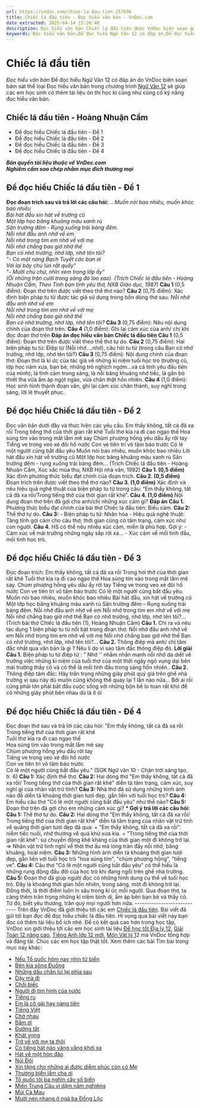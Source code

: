 ```yaml
---
url: https://vndoc.com/chiec-la-dau-tien-257696
title: Chiếc lá đầu tiên - Đọc hiểu văn bản - VnDoc.com
date_extracted: 2025-04-14 15:20:48
description: Đọc hiểu văn bản Chiếc lá đầu tiên được VnDoc biên soạn gửi tặng các em học sinh lớp 12 giúp các em có thêm đề luyện tập phần Đọc hiểu văn bản, chuẩn bị hành trang cho kì thi THPT Quốc gia được tốt nhất.
keywords: Đọc hiểu văn bản,Đề đọc hiểu Ngữ Văn 12 có đáp án,Đề đọc hiểu văn bản,ngữ văn 12,Chiếc lá đầu tiên Hoàng Nhuận Cầm,Chiếc lá đầu tiên,Đọc hiểu văn bản Chiếc lá đầu tiên,Đáp án Đọc hiểu văn bản Chiếc lá đầu tiên
---
```


# Chiếc lá đầu tiên
 _Đọc hiểu văn bản_
Đề đọc hiểu Ngữ Văn 12 có đáp án do VnDoc biên soạn bám sát thể loại Đọc hiểu văn bản trong chương trình [Ngữ Văn 12](<https://vndoc.com/ngu-van-lop12>) sẽ giúp các em học sinh có thêm tài liệu ôn thi học kì cũng như củng cố kỹ năng đọc hiểu văn bản.
## Chiếc lá đầu tiên - Hoàng Nhuận Cầm
  * Đề đọc hiểu Chiếc lá đầu tiên - Đề 1
  * Đề đọc hiểu Chiếc lá đầu tiên - Đề 2
  * Đề đọc hiểu Chiếc lá đầu tiên - Đề 3
  * Đề đọc hiểu Chiếc lá đầu tiên - Đề 4

 _**Bản quyền tài liệu thuộc về VnDoc.com**_  
 _**Nghiêm cấm sao chép nhằm mục đích thương mại**_
## Đề đọc hiểu Chiếc lá đầu tiên - Đề 1
**Đọc đoạn trích sau và trả lời các câu hỏi:**
_...Muốn nói bao nhiêu, muốn khóc bao nhiêu_  
 _Bài hát đầu xin hát về trường cũ_  
 _Một lớp học bâng khuâng màu xanh rủ_  
 _Sân trường đêm - Rụng xuống trái bàng đêm._  
_Nỗi nhớ đầu anh nhớ về em_  
 _Nỗi nhớ trong tim em nhớ về với mẹ_  
 _Nỗi nhớ chẳng bao giờ nhớ thế_  
 _Bạn có nhớ trường, nhớ lớp, nhớ tên tôi?_  
_"- Có một nàng Bạch Tuyết các bạn ơi_  
 _Với lại bảy chú lùn rất quấy"_  
_"- Mười chú chứ, nhìn xem trong lớp ấy"_  
_\(Ôi những trận cười trong sáng đó lao xao\)._
_\(Trích Chiếc lá đầu tiên - Hoàng Nhuận Cầm, Theo Tình bạn tình yêu thơ, NXB Giáo dục, 1987\)_
**Câu 1** \(0,5 điểm\): Đoạn thơ trên được viết theo thể thơ nào?
**Câu 2** \(0,75 điểm\): Xác định biện pháp tu từ được tác giả sử dụng trong bốn dòng thơ sau:
_Nỗi nhớ đầu anh nhớ về em_  
 _Nỗi nhớ trong tim em nhớ về với mẹ_  
 _Nỗi nhớ chẳng bao giờ nhớ thế_  
 _Bạn có nhớ trường, nhớ lớp, nhớ tên tôi?_
**Câu 3** \(0,75 điểm\): Nêu nội dung chính của đoạn thơ trên.
**Câu 4** \(1,0 điểm\): Ghi lại cảm xúc của anh/ chị khi đọc đoạn thơ trên
**Đáp án đọc hiểu văn bản Chiếc lá đầu tiên**
**Câu 1** \(0,5 điểm\):
Đoạn thơ trên được viết theo thể thơ tự do.
**Câu 2** \(0,75 điểm\):
Hai biện pháp tu từ: Điệp từ \(Nỗi nhớ....nhớ\), câu hỏi tu từ \(trong câu Bạn có nhớ trường, nhớ lớp, nhớ tên tôi?\)
**Câu 3** \(0,75 điểm\):
Nội dung chính của đoạn thơ: Đoạn thơ là kí ức của tác giả về những kỉ niệm tuổi học trò \(trường cũ, lớp học năm xưa, bạn bè, những trò nghịch ngợm...và cả tình yêu đầu tiên của mình\); là tình cảm trong sáng, là nỗi bâng khuâng nhớ tiếc, là gắn bó thiết tha vừa ấm áp ngọt ngào, vừa chân thật hồn nhiên.
**Câu 4** \(1,0 điểm\):
Học sinh hình thành đoạn văn, ghi lại cảm xúc chân thành, suy nghĩ trong sáng, lời lẽ thuyết phục.
## Đề đọc hiểu Chiếc lá đầu tiên - Đề 2
Đọc văn bản dưới đây và thực hiện các yêu cầu.
Em thấy không, tất cả đã xa rồi
Trong tiếng thở của thời gian rất khẽ
Tuổi thơ kia ra đi cao ngạo thế
Hoa súng tím vào trong mắt lắm mê say
Chùm phượng hồng yêu dấu ấy rời tay
Tiếng ve trong veo xé đôi hồ nước
Con ve tiên tri vô tâm báo trước
Có lẽ một người cũng bắt đầu yêu
Muốn nói bao nhiêu, muốn khóc bao nhiêu
Lời hát đầu xin hát về trường cũ
Một lớp học bâng khuâng màu xanh rủ
Sân trường đêm - rụng xuống trái bàng đêm…
\(Trích Chiếc lá đầu tiên - Hoàng Nhuận Cầm, Xúc xắc mùa thu, NXB Hội nhà văn, 1992\)
**Câu 1. \(0,5 điểm\)** Xác định phương thức biểu đạt chính của đoạn trích.
**Câu 2. \(0,5 điểm\)** Đoạn trích trên được viết theo thể thơ nào?
**Câu 3. \(1,0 điểm\)** Xác định và nêu hiệu quả nghệ thuật của biện pháp tu từ trong câu: “Em thấy không, tất cả đã xa rồi/Trong tiếng thở của thời gian rất khẽ”.
**Câu 4. \(1,0 điểm\)** Nội dung đoạn thơ trên đã gợi cho anh/chị những xúc cảm gì?
**Đáp án**
**Câu 1.** Phương thức biểu đạt chính của bài thơ Chiếc lá đầu tiên: Biểu cảm.
**Câu 2:** Thể thơ tự do.
**Câu 3:**
\- Biện pháp tu từ: Nhân hóa
\- Hiệu quả nghệ thuật: Tăng tính gợi cảm cho câu thơ; thời gian cũng có tâm trạng, cảm xúc như con người.
**Câu 4.**
HS có thể nêu nhiều xúc cảm, miễn là phù hợp. Gợi ý:
\- Cảm xúc về mái trường những ngày sắp rời xa…
\- Xúc cảm về mối tình đầu, mối tình học trò.
## Đề đọc hiểu Chiếc lá đầu tiên - Đề 3
Đọc đoạn trích:
Em thấy không, tất cả đã xa rồi
Trong hơi thở của thời gian rất khẽ
Tuổi thơ kia ra đi cao ngạo thế
Hoa súng tím vào trong mắt lắm mê say.
Chùm phượng hồng yêu dấu ấy rời tay
Tiếng ve trong veo xé đôi hồ nước
Con ve tiên tri vô tâm báo trước
Có lẽ một người cũng bắt đầu yêu.
Muốn nói bao nhiêu, muốn khóc bao nhiêu
Bài hát đầu, xin hát về trường cũ
Một lớp học bâng khuâng màu xanh rủ
Sân trường đêm – Rụng xuống trái bàng đêm.
Nỗi nhớ đầu anh nhớ về em
Nỗi nhớ trong tim em nhớ về với mẹ
Nỗi nhớ chẳng bao giờ nhớ thế
Bạn có nhớ trường, nhớ lớp, nhớ tên tôi?…
\(Trích bài thơ Chiếc lá đầu tiên \(1\), Hoàng Nhuận Cầm\)
**Câu 1.** Chỉ ra và nêu tác dụng 1 biện pháp tu từ nổi bật trong đoạn thơ:
Nỗi nhớ đầu anh nhớ về em
Nỗi nhớ trong tim em nhớ về với mẹ Nỗi nhớ chẳng bao giờ nhớ thế
Bạn có nhớ trường, nhớ lớp, nhớ tên tôi?…
**Câu 2.** Thông điệp mà anh/ chị tâm đắc nhất qua văn bản là gì ? Nêu lí do vì sao tâm đắc thông điệp đó.
**Lời giải**
**Câu 1.** Biện pháp tu từ điệp từ : " Nhớ '' nhằm nhấn mạnh nỗi nhớ da diết về trường việc những kỉ niệm của tuổi thơ của một thời ngây ngô vụng dại bên mái trường thầy cô và có thể là mối tình đầu trong sáng hồn nhiên..
**Câu 2.** Thông điệp tâm đắc: Hãy trân trọng những giây phút quý giá trên ghế nhà trường vì sau này dù muốn cũng không thể quay lại 1 lần nào nữa... Bởi ai rồi cũng phải lớn phải bắt đầu cuộc sống với những bộn bề lo toan rất khó để có những giây phút bên nhau dù là ít ỏi
## Đề đọc hiểu Chiếc lá đầu tiên - Đề 4
Đọc đoạn thơ sau và trả lời các câu hỏi:
"Em thấy không, tất cả đã xa rồi  
Trong tiếng thở của thời gian rất khẽ  
Tuổi thơ kia ra đi cao ngạo thế  
Hoa súng tím vào trong mắt lắm mê say  
Chùm phượng hồng yêu dấu rời tay  
Tiếng ve trong veo xé đôi hồ nước  
Con ve tiên tri vô tâm báo trước  
Có lẽ một người cũng bắt đầu yêu."
\(SGK Ngữ văn 10 - Chân trời sáng tạo, tr. 6\)
**Câu 1:** Xác định thể thơ.
**Câu 2:** Hai dòng thơ "Em thấy không, tất cả đã xa rồi/ Trong tiếng thở của thời gian rất khẽ" diễn tả tâm trạng, cảm xúc, suy nghĩ gì của nhân vật trữ tình?
**Câu 3:** Nhà thơ đã sử dụng những hình ảnh nào để diễn tả khoảng thời gian tươi đẹp, gắn liền với tuổi học trò?
**Câu 4:** Em hiểu câu thơ "Có lẽ một người cũng bắt đầu yêu" như thế nào?
**Câu 5:** Đoạn thơ trên đã gợi cho em những cảm xúc gì?
**\* Gợi ý trả lời các câu hỏi:**
**Câu 1:** Thể thơ tự do.
**Câu 2:** Hai dòng thơ "Em thấy không, tất cả đã xa rồi/ Trong tiếng thở của thời gian rất khẽ" diễn tả tâm trạng của nhân vật trữ tình về quãng thời gian tươi đẹp đã qua:
\+ "Em thấy không, tất cả đã xa rồi": niềm tiếc nuối, nhớ thương về quá khứ xưa kia.
\+ "Trong tiếng thở của thời gian rất khẽ": sự chuyển động khẽ khàng của thời gian một đi không trở lại.
=> Nhân vật trữ tình nghĩ về thời thơ ấu mà lòng tràn đầy nỗi nhớ, bâng khuâng, hoài niệm.
**Câu 3:** Những hình ảnh diễn tả khoảng thời gian tươi đẹp, gắn liền với tuổi học trò "hoa súng tím", "chùm phượng hồng", "tiếng ve".
**Câu 4:** Câu thơ "Có lẽ một người cũng bắt đầu yêu" có thể hiểu là những rung động đầu đời của học trò khi đang ngồi trên ghế nhà trường.
**Câu 5:** Đoạn thơ đã giúp người đọc có những hình dung cụ thể về tuổi học trò. Đây là khoảng thời gian hồn nhiên, trong sáng, một đi không trở lại. Đồng thời, là thời điểm luôn in sâu trong kí ức mỗi người. Qua đoạn thơ, ta càng thêm trân trọng những kỉ niệm bình dị, ấm áp bên bạn bè và thầy cô. Từ đó, biết yêu thương, trân quý mọi người hơn nữa.
\----------------------------
Trên đây VnDoc đã giới thiệu tới các em [Chiếc lá đầu tiên](<https://vndoc.com/chiec-la-dau-tien-257696>). Bài viết đã gửi tới bạn đọc đề đọc hiểu chiếc lá đầu tiên. Hi vọng qua bài viết này bạn đọc có thêm tài liệu bổ ích nhé. Để có kết quả cao hơn trong học tập, VnDoc xin giới thiệu tới các em học sinh tài liệu [Để học tốt Địa lý 12](<https://vndoc.com/giai-vo-bt-dia-li12>), [Giải Toán 12 nâng cao](<https://vndoc.com/giai-toan-12-nang-cao>), [Tiếng Anh lớp 12 mới](<https://vndoc.com/tieng-anh-12-moi>), [Môn Vật lý 1](<https://vndoc.com/tieng-anh-12-moi>)2 mà VnDoc tổng hợp và đăng tải.
Chúc các em học tập thật tốt.
Xem thêm các bài Tìm bài trong mục này khác:
  * [Nếu Tổ quốc hôm nay nhìn từ biển](</neu-to-quoc-hom-nay-nhin-tu-bien-257072>)
  * [Bên kia sông Đuống](</ben-kia-song-duong-257645>)
  * [Những dấu chân lùi lại phía sau](</nhung-dau-chan-lui-lai-phia-sau-256651>)
  * [Dậy mà đi](</day-ma-di-256650>)
  * [Chồi biếc](</choi-biec-xuan-quynh-261515>)
  * [Người đi tìm hình của nước](</nguoi-di-tim-hinh-cua-nuoc-che-lan-vien-261070>)
  * [Tiếng ru](</tieng-ru-to-huu-251966>)
  * [Em là cô gái hay nàng tiên](</em-la-co-gai-hay-nang-tien-doc-hieu-241682>)
  * [Tiếng Việt](</tieng-viet-luu-quang-vu-256979>)
  * [Chờ nhau](</cho-nhau-nguyen-binh-256961>)
  * [Bầm ơi](</bam-oi-to-huu-257646>)
  * [Đường tắt](</duong-tat-dang-nhan-chan-261079>)
  * [Khát vọng](</doc-hieu-khat-vong-248719>)
  * [Trở về với mẹ ta thôi](</tro-ve-voi-me-ta-thoi-257629>)
  * [Có tiếng hát nào văng vẳng khơi xa](</co-tieng-hat-nao-vang-vang-khoi-xa-doc-hieu-241499>)
  * [Hát về một hòn đảo](</hat-ve-mot-hon-dao-257632>)
  * [Núi Đôi](</nui-doi-vu-cao-251967>)
  * [Xin tặng cho những ai được diễm phúc còn có Mẹ](</xin-tang-cho-nhung-ai-duoc-diem-phuc-con-co-me-256965>)
  * [Thương biển lắm cha ơi](</thuong-bien-lam-cha-oi-257021>)
  * [Tổ quốc tôi ba nghìn cây số biển](</to-quoc-toi-ba-nghin-cay-so-bien-257073>)
  * [Miền Trung Câu ví dặm nằm nghiêng](</mien-trung-cau-vi-dam-nam-nghieng-doc-hieu-241685>)
  * [Mũi Cà Mau](</mui-ca-mau-256701>)
  * [Mười nén nhang ở ngã ba Đồng Lộc](</muoi-nen-nhang-o-nga-ba-dong-loc-256972>)

